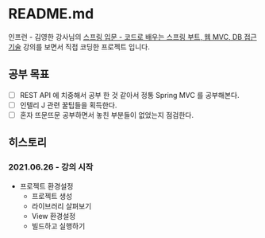 # README.md

인프런 - 김영한 강사님의 [스프링 입문 - 코드로 배우는 스프링 부트, 웹 MVC, DB 접근 기술](https://www.inflearn.com/course/%EC%8A%A4%ED%94%84%EB%A7%81-%EC%9E%85%EB%AC%B8-%EC%8A%A4%ED%94%84%EB%A7%81%EB%B6%80%ED%8A%B8/dashboard) 강의를 보면서 직접 코딩한 프로젝트 입니다.

## 공부 목표

- [ ] REST API 에 치중해서 공부 한 것 같아서 정통 Spring MVC 를 공부해본다.
- [ ] 인텔리 J 관련 꿀팁들을 획득한다.
- [ ] 혼자 뜨문뜨문 공부하면서 놓친 부분들이 없었는지 점검한다.

## 히스토리

### 2021.06.26 - 강의 시작

- 프로젝트 환경설정
    - 프로젝트 생성
    - 라이브러리 살펴보기
    - View 환경설정
    - 빌드하고 실행하기
    
